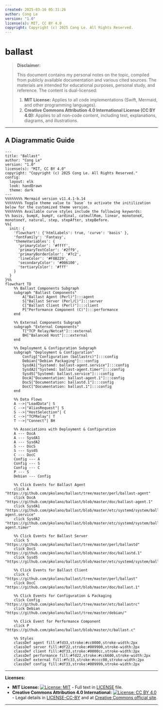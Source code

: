 ```yaml
---
created: 2025-03-16 05:31:26
author: Cong Le
version: "1.0"
license(s): MIT, CC BY 4.0
copyright: Copyright (c) 2025 Cong Le. All Rights Reserved.
---
```




# ballast
> **Disclaimer:**
>
> This document contains my personal notes on the topic,
> compiled from publicly available documentation and various cited sources.
> The materials are intended for educational purposes, personal study, and reference.
> The content is dual-licensed:
> 1. **MIT License:** Applies to all code implementations (Swift, Mermaid, and other programming languages).
> 2. **Creative Commons Attribution 4.0 International License (CC BY 4.0):** Applies to all non-code content, including text, explanations, diagrams, and illustrations.
---


## A Diagrammatic Guide 


```mermaid
---
title: "Ballast"
author: "Cong Le"
version: "1.0"
license(s): "MIT, CC BY 4.0"
copyright: "Copyright (c) 2025 Cong Le. All Rights Reserved."
config:
  layout: elk
  look: handDrawn
  theme: dark
---
%%%%%%%% Mermaid version v11.4.1-b.14
%%%%%%%% Toggle theme value to `base` to activate the initilization below for the customized theme version.
%%%%%%%% Available curve styles include the following keywords:
%% basis, bumpX, bumpY, cardinal, catmullRom, linear, monotoneX, monotoneY, natural, step, stepAfter, stepBefore.
%%{
  init: {
    'flowchart': {'htmlLabels': true, 'curve': 'basis' },
    'fontFamily': 'Fantasy',
    'themeVariables': {
      'primaryColor': '#ffff',
      'primaryTextColor': '#2ff9',
      'primaryBorderColor': '#7c2',
      'lineColor': '#F8B229',
      'secondaryColor': '#006100',
      'tertiaryColor': '#fff'
    }
  }
}%%
flowchart TD
    %% Ballast Components Subgraph
    subgraph "Ballast Components"
        A["Ballast Agent (Perl)"]:::agent
        S["Ballast Server (Perl/C)"]:::server
        C["Ballast Client (Perl)"]:::client
        P["Performance Component (C)"]:::performance
    end

    %% External Components Subgraph
    subgraph "External Components"
        T["TCP Relay/Netcat"]:::external
        BH["Balanced Host"]:::external
    end

    %% Deployment & Configuration Subgraph
    subgraph "Deployment & Configuration"
        Config["Configuration (ballastrc)"]:::config
        Debian["Debian Packaging"]:::config
        SysdA1["Systemd: ballast-agent.service"]:::config
        SysdA2["Systemd: ballast-agent.timer"]:::config
        SysdS["Systemd: ballast.service"]:::config
        DocA["Documentation: ballast-agent.1"]:::config
        DocS["Documentation: ballastd.1"]:::config
        DocC["Documentation: ballast.1"]:::config
    end

    %% Data Flows
    A -->|"LoadData"| S
    C -->|"AliasRequest"| S
    S -->|"HostSelection"| C
    C -->|"TCPRelay"| T
    T -->|"Connect"| BH

    %% Associations with Deployment & Configuration
    A --- DocA
    A --- SysdA1
    A --- SysdA2
    S --- DocS
    S --- SysdS
    C --- DocC
    Config --- A
    Config --- S
    Config --- C
    P --- S
    Debian --- Config

    %% Click Events for Ballast Agent
    click A "https://github.com/pkolano/ballast/tree/master/perl/ballast-agent"
    click DocA "https://github.com/pkolano/ballast/blob/master/doc/ballast-agent.1"
    click SysdA1 "https://github.com/pkolano/ballast/blob/master/etc/systemd/system/ballast-agent.service"
    click SysdA2 "https://github.com/pkolano/ballast/blob/master/etc/systemd/system/ballast-agent.timer"

    %% Click Events for Ballast Server
    click S "https://github.com/pkolano/ballast/tree/master/perl/ballastd"
    click DocS "https://github.com/pkolano/ballast/blob/master/doc/ballastd.1"
    click SysdS "https://github.com/pkolano/ballast/blob/master/etc/systemd/system/ballast.service"

    %% Click Events for Ballast Client
    click C "https://github.com/pkolano/ballast/tree/master/perl/ballast"
    click DocC "https://github.com/pkolano/ballast/blob/master/doc/ballast.1"

    %% Click Events for Configuration & Packaging
    click Config "https://github.com/pkolano/ballast/tree/master/etc/ballastrc"
    click Debian "https://github.com/pkolano/ballast/tree/master/debian/"

    %% Click Event for Performance Component
    click P "https://github.com/pkolano/ballast/blob/master/c/ballast.c"

    %% Styles
    classDef agent fill:#fd33,stroke:#cc0000,stroke-width:2px
    classDef server fill:#df22,stroke:#009900,stroke-width:2px
    classDef client fill:#df33,stroke:#0000cc,stroke-width:2px
    classDef performance fill:#fd22,stroke:#cc6600,stroke-width:2px
    classDef external fill:#fc33,stroke:#cccc00,stroke-width:2px
    classDef config fill:#df33,stroke:#009999,stroke-width:2px

```




---
**Licenses:**

- **MIT License:**  [![License: MIT](https://img.shields.io/badge/License-MIT-yellow.svg)](LICENSE) - Full text in [LICENSE](LICENSE) file.
- **Creative Commons Attribution 4.0 International:** [![License: CC BY 4.0](https://licensebuttons.net/l/by/4.0/88x31.png)](LICENSE-CC-BY) - Legal details in [LICENSE-CC-BY](LICENSE-CC-BY) and at [Creative Commons official site](http://creativecommons.org/licenses/by/4.0/).

---